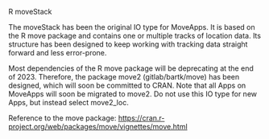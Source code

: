 R moveStack

The moveStack has been the original IO type for MoveApps. It is based on the R move package and contains one or multiple tracks of location data. Its structure has been designed to keep working with tracking data straight forward and less error-prone. 

Most dependencies of the R move package will be deprecating at the end of 2023. Therefore, the package move2 (gitlab/bartk/move) has been designed, which will soon be committed to CRAN. Note that all Apps on MoveApps will soon be migrated to move2. Do not use this IO type for new Apps, but instead select move2_loc.

Reference to the move package: https://cran.r-project.org/web/packages/move/vignettes/move.html
